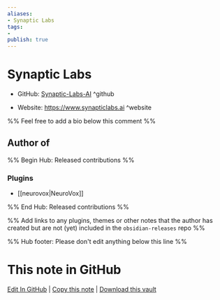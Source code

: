 ```yaml
---
aliases:
- Synaptic Labs
tags:
- 
publish: true
---
```


# Synaptic Labs

- GitHub: [Synaptic-Labs-AI](https://github.com/Synaptic-Labs-AI/) ^github
<!-- - Discord: `@` ^discord-->
- Website: <https://www.synapticlabs.ai> ^website
<!-- - [[Publish sites|Publish site]]: <https://> ^publish-->

%% Feel free to add a bio below this comment %%


## Author of

%% Begin Hub: Released contributions %%
### Plugins
- [[neurovox|NeuroVox]]

%% End Hub: Released contributions %%

%% Add links to any plugins, themes or other notes that the author has created but are not (yet) included in the `obsidian-releases` repo %%

<!--
### Unlisted plugins
-->

<!--
### Others
-->

<!--
## Sponsor this author
-->

<!-- - [[GitHub sponsors]]: [Sponsor @Synaptic-Labs-AI on GitHub Sponsors](https://github.com/sponsors/Synaptic-Labs-AI) ^github-sponsor-->
<!-- - [[Buy me a coffee]]: <https://> ^buy-me-a-coffee-->
<!-- - [[PayPal]]: <https://> ^paypal-->
<!-- - [[Patreon]]: <https://> ^patreon-->

<!--
## Follow this author
-->

<!-- - [[YouTube Channels|On YouTube]]: <https://> ^youtube-->
<!-- - Twitter: <https://> ^twitter-->
<!-- - ... -->

%% Hub footer: Please don't edit anything below this line %%

# This note in GitHub

<span class="git-footer">[Edit In GitHub](https://github.dev/obsidian-community/obsidian-hub/blob/main/01%20-%20Community/People/Synaptic-Labs-AI.md "git-hub-edit-note") | [Copy this note](https://raw.githubusercontent.com/obsidian-community/obsidian-hub/main/01%20-%20Community/People/Synaptic-Labs-AI.md "git-hub-copy-note") | [Download this vault](https://github.com/obsidian-community/obsidian-hub/archive/refs/heads/main.zip "git-hub-download-vault") </span>
